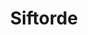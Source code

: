 ---
artist: 'Tidiane Thiam'
title: Siftorde
apple_link: 'https://music.apple.com/us/album/siftorde/1505610677'
link: 'https://www.dropbox.com/s/0xpdtligqj0ymqk/TidianeThiam.zip?dl=1'
content: ""
new_image: ../assets/FFWD/Siftorde.jpg
published_date: '2020-06-09T18:57:57.000Z'
---